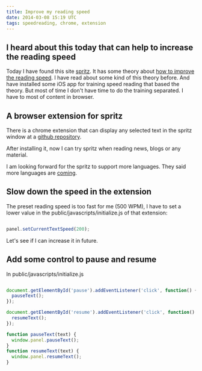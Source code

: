 ```yaml
---
title: Improve my reading speed
date: 2014-03-08 15:19 UTC
tags: speedreading, chrome, extension
---
```


## I heard about this today that can help to increase the reading speed

Today I have found this site [spritz](http://www.spritzinc.com). It has some
theory about [how to improve the reading
speed](http://www.spritzinc.com/the-science/). I have read about some kind of
this theory before. And have installed some iOS app for training speed reading
that based the theory. But most of time I don't have time to do the training
separated. I have to most of content in browser.

## A browser extension for spritz
There is a chrome extension that can display any selected text in the spritz
window at a [github
repository](https://github.com/fantactuka/spritz-chrome-extension).

After installing it, now I can try spritz when reading news, blogs or any
material.

I am looking forward for the spritz to support more languages. They said more
languages are [coming](http://www.spritzinc.com/faq/). 

## Slow down the speed in the extension

The preset reading speed is too fast for me (500 WPM), I have to set a lower
value in the public/javascripts/initialize.js of that extension:

```javascript

panel.setCurrentTextSpeed(200);
```

Let's see if I can increase it in future.

## Add some control to pause and resume

In public/javascripts/initialize.js

```javascript

document.getElementById('pause').addEventListener('click', function() {
  pauseText();
});

document.getElementById('resume').addEventListener('click', function() {
  resumeText();
});

function pauseText(text) {
  window.panel.pauseText();
}
function resumeText(text) {
  window.panel.resumeText();
}

```
